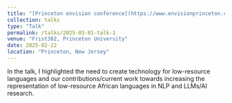 ```yaml
---
title: "[Princeton envision conference](https://www.envisionprinceton.com/)"
collection: talks
type: "Talk"
permalink: /talks/2025-03-01-talk-1
venue: "Frist302, Princeton University"
date: 2025-02-22
location: "Princeton, New Jersey"
---
```


In the talk, I highlighted the need to create technology for low-resource languages and our contributions/current work 
towards increasing the representation of low-resource African languages in NLP and LLMs/AI research.